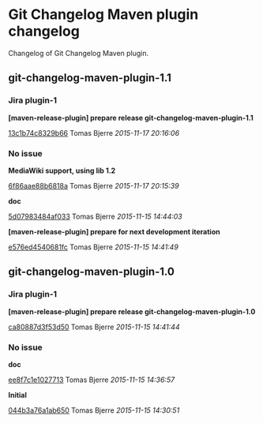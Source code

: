 # Git Changelog Maven plugin changelog

Changelog of Git Changelog Maven plugin.


## git-changelog-maven-plugin-1.1
 
  
   
   
### Jira plugin-1 
   
  
  

  
**[maven-release-plugin] prepare release git-changelog-maven-plugin-1.1**



[13c1b74c8329b66](https://github.com/tomasbjerre/git-changelog-maven-plugin/commit/13c1b74c8329b66) Tomas Bjerre *2015-11-17 20:16:06*

  

 
  
  
### No issue
  

  
**MediaWiki support, using lib 1.2**



[6f86aae88b6818a](https://github.com/tomasbjerre/git-changelog-maven-plugin/commit/6f86aae88b6818a) Tomas Bjerre *2015-11-17 20:15:39*

  
**doc**



[5d07983484af033](https://github.com/tomasbjerre/git-changelog-maven-plugin/commit/5d07983484af033) Tomas Bjerre *2015-11-15 14:44:03*

  
**[maven-release-plugin] prepare for next development iteration**



[e576ed4540681fc](https://github.com/tomasbjerre/git-changelog-maven-plugin/commit/e576ed4540681fc) Tomas Bjerre *2015-11-15 14:41:49*

  

 

## git-changelog-maven-plugin-1.0
 
  
   
   
### Jira plugin-1 
   
  
  

  
**[maven-release-plugin] prepare release git-changelog-maven-plugin-1.0**



[ca80887d3f53d50](https://github.com/tomasbjerre/git-changelog-maven-plugin/commit/ca80887d3f53d50) Tomas Bjerre *2015-11-15 14:41:44*

  

 
  
  
### No issue
  

  
**doc**



[ee8f7c1e1027713](https://github.com/tomasbjerre/git-changelog-maven-plugin/commit/ee8f7c1e1027713) Tomas Bjerre *2015-11-15 14:36:57*

  
**Initial**



[044b3a76a1ab650](https://github.com/tomasbjerre/git-changelog-maven-plugin/commit/044b3a76a1ab650) Tomas Bjerre *2015-11-15 14:30:51*

  

 

